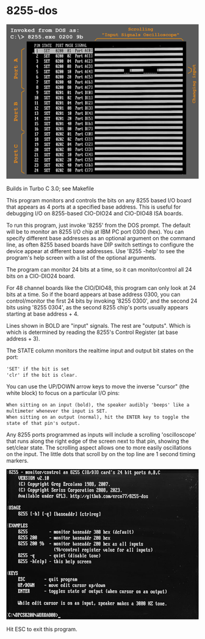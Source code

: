 # 8255-dos
![screenshot](https://github.com/erco77/8255-dos/blob/master/8255-screenshot.jpg)

Builds in Turbo C 3.0; see Makefile

This program monitors and controls the bits on any 8255 based I/O board that appears as 4 ports at a specified base address. This is useful for debugging I/O on 8255-based CIO-DIO24 and CIO-DIO48 ISA boards.

To run this program, just invoke '8255' from the DOS prompt. The default will be to monitor an 8255 I/O chip at IBM PC port 0300 (hex).
You can specify different base addresses as an optional argument on the command line, as often 8255 based boards have DIP switch settings to configure the device appear at different base addresses.
Use '8255 -help' to see the program's help screen with a list of the optional arguments.

The program can monitor 24 bits at a time, so it can monitor/control all 24 bits on a CIO-DIO24 board.

For 48 channel boards like the CIO/DIO48, this program can only look at 24 bits at a time. So if the board appears at base address 0300, you can control/monitor the first 24 bits by invoking '8255 0300', and the second 24 bits using '8255 0304', as the second 8255 chip's ports usually appears starting at base address + 4.

Lines shown in BOLD are "input" signals. The rest are "outputs". Which is which is determined by reading the 8255's Control Register (at base address + 3).

The STATE column monitors the realtime input and output bit states on the port:

    'SET' if the bit is set
    'clr' if the bit is clear.

You can use the UP/DOWN arrow keys to move the inverse "cursor" (the white block) to focus on a particular I/O pins:

    When sitting on an input (bold), the speaker audibly 'beeps' like a multimeter whenever the input is SET.
    When sitting on an output (normal), hit the ENTER key to toggle the state of that pin's output.

Any 8255 ports programmed as inputs will include a scrolling 'oscilloscope' that runs along the right edge of the screen next to that pin, showing the set/clear state. The scrolling aspect allows one to more easily oscillations on the input. The little dots that scroll by on the top line are 1 second timing markers.

![Help screen](https://github.com/erco77/8255-dos/blob/master/8255-help-screen.jpg)

Hit ESC to exit this program.
